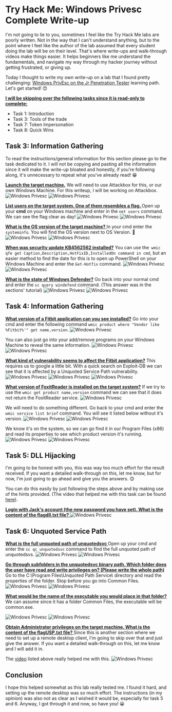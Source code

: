 # Try Hack Me: Windows Privesc Complete Write-up
I'm not going to lie to you, sometimes I feel like the Try Hack Me labs are poorly written. Not in the way that I can't understand anything, but to the point where I feel like the author of the lab assumed that every student doing the lab will be on their level. That's where write-ups and walk-through videos make things easier. It helps beginners like me understand the fundamentals, and navigate my way through my hacker journey without getting frustrated, or giving up.

Today I thought to write my own write-up on a lab that I found pretty challenging: [Windows PrivEsc on the Jr Penetration Tester](https://tryhackme.com/room/winprivesc) learning path. Let's get started! 😊

**<u>I will be skipping over the following tasks since it is read-only to complete:</u>**
- Task 1: Introduction
- Task 3: Tools of the trade 
- Task 7: Token Impersonation 
- Task 8: Quick Wins

## Task 3: Information Gathering 
To read the instructions/general information for this section please go to the task dedicated to it. I will not be copying and pasting all the information since it will make the write-up bloated and honestly, if you're following along, it's unnecessary to repeat what you've already read! 😁

**<u>Launch the target machine.</u>**
We will need to use Attackbox for this, or our own Windows Machine. For this writeup, I will be working on Attackbox.
![Windows Privesc](https://dev-to-uploads.s3.amazonaws.com/uploads/articles/e0f7wj5ffhgdjef9kxzn.png)
![Windows Privesc](https://dev-to-uploads.s3.amazonaws.com/uploads/articles/8bwmyxgmqd3c8x52a2n7.png)
 
**<u>List users on the target system. One of them resembles a flag. </u>**
Open up your **cmd** on your Windows machine and enter in the `net users` command. We can see the flag clear as day!
![Windows Privesc](https://dev-to-uploads.s3.amazonaws.com/uploads/articles/11cdfr6k8gfw7k78fbn3.png)
![Windows Privesc](https://dev-to-uploads.s3.amazonaws.com/uploads/articles/u0s8i6lj1g4sfqbi84hz.png)

**<u>What is the OS version of the target machine? </u>**
In your cmd enter the `systeminfo`. You will find the OS version next to OS Version. 👀
![Windows Privesc](https://dev-to-uploads.s3.amazonaws.com/uploads/articles/ujepnj4vmgbbdi13m5ab.png)
![Windows Privesc](https://dev-to-uploads.s3.amazonaws.com/uploads/articles/q59kliw32ytr032oafw9.png)
 
**<u>When was security update KB4562562 installed?</u>**
You can use the` wmic qfe get Caption,Description,HotFixID,InstalledOn command in cmd`, but an easier method to find the date for this is to open up PowerShell on your Windows Machine and enter the `Get-Hotfix` command. 
![Windows Privesc](https://dev-to-uploads.s3.amazonaws.com/uploads/articles/sx1v87bbwmnie4zcfh9t.png)
![Windows Privesc](https://dev-to-uploads.s3.amazonaws.com/uploads/articles/4sy279pd4dv2ln2vtkpu.png)

**<u>What is the state of Windows Defender?</u>**
Go back into your normal cmd and enter the `sc query windefend` command. (This answer was in the sections' tutorial)
![Windows Privesc](https://dev-to-uploads.s3.amazonaws.com/uploads/articles/l0uebgcolchkpk2u37hv.png)
![Windows Privesc](https://dev-to-uploads.s3.amazonaws.com/uploads/articles/89oh9smbxsec5eigzuqp.png)
  
## Task 4: Information Gathering   
**<u> What version of a Fitbit application can you see installed?</u>**
Go into your cmd and enter the following command `wmic product where "Vendor like %Fitbit%'" get name,version`. 
![Windows Privesc](https://dev-to-uploads.s3.amazonaws.com/uploads/articles/ap4f8opyhry0znu13xxg.png)

You can also just go into your add/remove programs on your Windows Machine to reveal the same information.
![Windows Privesc](https://dev-to-uploads.s3.amazonaws.com/uploads/articles/ncj0ghbn7qbrmwieq1ew.png)
![Windows Privesc](https://dev-to-uploads.s3.amazonaws.com/uploads/articles/td3uvusrnkq05yww6zy2.png)

**<u> What kind of vulnerability seems to affect the Fitbit application?</u>**
This requires us to google a little bit. With a quick search on Exploit-DB we can see that it is affected by a Unquoted Service Path vulnerability.
![Windows Privesc](https://dev-to-uploads.s3.amazonaws.com/uploads/articles/g8zf6uhkygw689xfnb1y.png)
![Windows Privesc](https://dev-to-uploads.s3.amazonaws.com/uploads/articles/mekh85pxy0wmpo08ryw5.png)
![Windows Privesc](https://dev-to-uploads.s3.amazonaws.com/uploads/articles/6euz0upby6y4a07fcf10.png)
 
**<u>What version of FoxitReader is installed on the target  system?</u>** 
If we try to use the `wmic get product name,version` command we can see that it does not return the FoxitReader service.
![Windows Privesc](https://dev-to-uploads.s3.amazonaws.com/uploads/articles/9yo6bmle0860ha0m9tpd.png)

We will need to do something different. Go back to your cmd and enter the `wmic service list brief` command. You will see it listed below without it's version.
![Windows Privesc](https://dev-to-uploads.s3.amazonaws.com/uploads/articles/z43l60kmb7l01581p8q5.png)
![Windows Privesc](https://dev-to-uploads.s3.amazonaws.com/uploads/articles/h2px37zaqgi5kgmva2k8.png)

We know it's on the system, so we can go find it in our Program Files (x86) and read its properties to see which product version it's running.
![Windows Privesc](https://dev-to-uploads.s3.amazonaws.com/uploads/articles/nv8em6q53jxtyfr7iz4o.png)
![Windows Privesc](https://dev-to-uploads.s3.amazonaws.com/uploads/articles/317vejvh50ekg83z5e4q.png)
 
## Task 5: DLL Hijacking 
I'm going to be honest with you, this was way too much effort for the result received. If you want a detailed walk-through on this, let me know, but for now, I'm just going to go ahead and give you the answers. 😊

You can do this easily by just following the steps above and by making use of the hints provided. (The video that helped me with this task can be found [here](https://www.youtube.com/watch?v=VlRox0GmOzU)).

**<u>Login with Jack's account (the new password you have set). What is the content of the flagdll.txt file? </u>** 
![Windows Privesc](https://dev-to-uploads.s3.amazonaws.com/uploads/articles/8t05hyksofspvfyghaly.png)

## Task 6: Unquoted Service Path 
**<u>What is the full unquoted path of unquotedsvc </u>** 
Open up your cmd and enter the `sc qc unquotedsvc` command to find the full unquoted path of unquotedsvs.
![Windows Privesc](https://dev-to-uploads.s3.amazonaws.com/uploads/articles/2vuufck441atej0rjo21.png)
![Windows Privesc](https://dev-to-uploads.s3.amazonaws.com/uploads/articles/4uph64hryrl24wg0aqa0.png)

**<u>Go through subfolders in the unquotedsvc binary path. Which folder does the user have read and write privileges on? (Please write the whole path)</u>** 
Go to the C:\Program Files\Unquoted Path Service\ directory and read the properties of the folder. Stop before you go into Common Files.
![Windows Privesc](https://dev-to-uploads.s3.amazonaws.com/uploads/articles/zx6j3ozwzs2slhaflerk.png)
![Windows Privesc](https://dev-to-uploads.s3.amazonaws.com/uploads/articles/itkxx68o3aunzcj043sw.png)
  
**<u>What would be the name of the executable you would place in that folder? </u>** 
We can assume since it has a folder Common Files, the executable will be common.exe.

![Windows Privesc](https://dev-to-uploads.s3.amazonaws.com/uploads/articles/3fwxkvtckinjyqefnfcf.png)
![Windows Privesc](https://dev-to-uploads.s3.amazonaws.com/uploads/articles/rqsgw2yedjnwp8unl73o.png)
 
**<u>Obtain Administrator privileges on the target machine. What is the content of the flagUSP.txt file?  </u>** 
Since this is another section where we need to set up a remote desktop client, I'm going to skip over that and just give the answer. If you want a detailed walk-through on this, let me know and I will add it in.

The [video](https://www.youtube.com/watch?v=VlRox0GmOzU) listed above really helped me with this.
![Windows Privesc](https://dev-to-uploads.s3.amazonaws.com/uploads/articles/0clntbblqjpcdnv8kg29.png)
 
## Conclusion
I hope this helped somewhat as this lab really tested me. I found it hard, and setting up the remote desktop was so much effort. The instructions (in my opinion) was also not as clear as I wished it would be, especially for task 5 and 6. Anyway, I got through it and now, so have you! 😀


 
 
